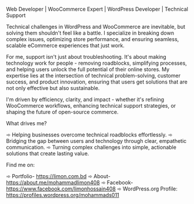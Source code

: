Web Developer | WooCommerce Expert | WordPress Developer | Technical Support

Technical challenges in WordPress and WooCommerce are inevitable, but solving them shouldn't feel like a battle. I specialize in breaking down complex issues, optimizing store performance, and ensuring seamless, scalable eCommerce experiences that just work.

For me, support isn't just about troubleshooting. It's about making technology work for people - removing roadblocks, simplifying processes, and helping users unlock the full potential of their online stores. My expertise lies at the intersection of technical problem-solving, customer success, and product innovation, ensuring that users get solutions that are not only effective but also sustainable.

I'm driven by efficiency, clarity, and impact - whether it's refining WooCommerce workflows, enhancing technical support strategies, or shaping the future of open-source commerce.

What drives me?

➾ Helping businesses overcome technical roadblocks effortlessly.
➾ Bridging the gap between users and technology through clear, empathetic communication.
➾ Turning complex challenges into simple, actionable solutions that create lasting value.


Find me on:

➾ Portfolio- https://limon.com.bd
➾ About- https://about.me/mohammadlimon408
➾ Facebook- https://www.facebook.com/limonhossain408
➾ WordPress.org Profile: https://profiles.wordpress.org/mohammads011
